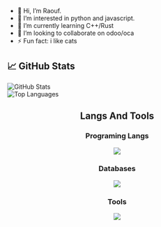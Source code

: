 - 👋 Hi, I’m Raouf.
- 👀 I’m interested in python and javascript.
- 🌱 I’m currently learning C++/Rust
- 💞️ I’m looking to collaborate on odoo/oca
- ⚡ Fun fact: i like cats
<!---
RaoufJb/RaoufJb is a ✨ special ✨ repository because its `README.md` (this file) appears on your GitHub profile.
You can click the Preview link to take a look at your changes.
--->
## 📈 GitHub Stats  

![GitHub Stats](https://github-readme-stats.vercel.app/api?username=RaoufJb&show_icons=true&theme=radical)  
![Top Languages](https://github-readme-stats.vercel.app/api/top-langs/?username=RaoufJb&layout=compact&theme=radical)  

<div align=center>
  <h2>Langs And Tools</h2>
  <h3>Programing Langs</h3>
    <img src="https://skillicons.dev/icons?i=java,angular,typescript,vue,python,js,nodejs,express,odoo">
  <h3>Databases</h3>
   <img src="https://skillicons.dev/icons?i=mysql,postgresql,mongodb,sqlite">
  <h3>Tools</h3>
    <img src="https://skillicons.dev/icons?i=github,git,vscode,visualstudio">
</div>
